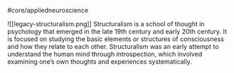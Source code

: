 #core/appliedneuroscience

![[legacy-structuralism.png]]
Structuralism is a school of thought in psychology that emerged in the late 19th century and early 20th century. It is focused on studying the basic elements or structures of consciousness and how they relate to each other. Structuralism was an early attempt to understand the human mind through introspection, which involved examining one’s own thoughts and experiences systematically.
